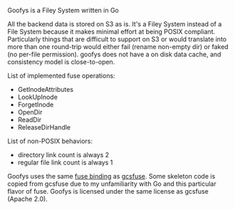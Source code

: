 Goofys is a Filey System written in Go

All the backend data is stored on S3 as is. It's a Filey System
instead of a File System because it makes minimal effort at being
POSIX compliant. Particularly things that are difficult to support on
S3 or would translate into more than one round-trip would either fail
(rename non-empty dir) or faked (no per-file permission). goofys does
not have a on disk data cache, and consistency model is close-to-open.

List of implemented fuse operations:
  * GetInodeAttributes
  * LookUpInode
  * ForgetInode
  * OpenDir
  * ReadDir
  * ReleaseDirHandle

List of non-POSIX behaviors:
  * directory link count is always 2
  * regular file link count is always 1

Goofys uses the same [fuse binding](https://github.com/jacobsa/fuse)
as [gcsfuse](https://github.com/GoogleCloudPlatform/gcsfuse/). Some
skeleton code is copied from gcsfuse due to my unfamiliarity with Go
and this particular flavor of fuse. Goofys is licensed under the same
license as gcsfuse (Apache 2.0).
